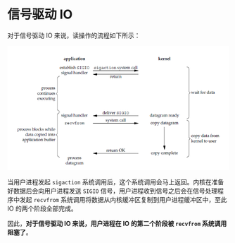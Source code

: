 # 信号驱动 IO

对于信号驱动 IO 来说，读操作的流程如下所示：

![Signal Driven IO](imgs/Signal-Driven-IO.png)

当用户进程发起 `sigaction` 系统调用后，这个系统调用会马上返回。内核在准备好数据后会向用户进程发送 `SIGIO` 信号，用户进程收到信号之后会在信号处理程序中发起 `recvfrom` 系统调用将数据从内核缓冲区复制到用户进程缓冲区中，至此 IO 的两个阶段全部完成。

因此，**对于信号驱动 IO 来说，用户进程在 IO 的第二个阶段被 `recvfrom` 系统调用阻塞了**。
